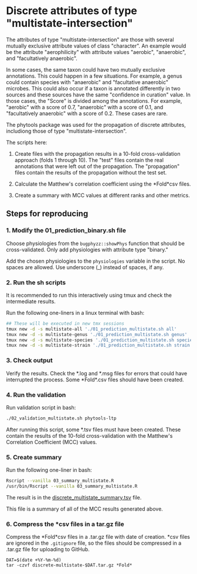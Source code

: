 
# Discrete attributes of type "multistate-intersection"

The attributes of type "multistate-intersection" are those with several
mutually exclusive attribute values of class "character". An example
would be the attribute "aerophilicity" with attribute values "aerobic",
"anaerobic", and "facultatively anaerobic".

In some cases, the same taxon could have two mutually exclusive annotations.
This could happen in a few situations. For example, a genus could contain
species with "anaerobic" and "facultative anaerobic" microbes. This could
also occur if a taxon is annotated differently in two sources and these
sources have the same "confidence in curation" value. In those cases,
the "Score" is divided among the annotations. For example, 
"aerobic" with a score of 0.7, "anaerobic" with a score of 0.1, and "facultatively
anaerobic" with a score of 0.2. These cases are rare.

The phytools package was used for the propagation of discrete attributes,
includiong those of type "multistate-intersection".

The scripts here:

1. Create files with the propagation results in a 10-fold
cross-validation approach (folds 1 through 10). The "test" files contain
the real annotations that were left out of the propagation. The
"propagation" files contain the results of the propagation without the
test set.

2. Calculate the Matthew's correlation coefficient using the \*Fold\*csv files.

3. Create a summary with MCC values at different ranks and other metrics.

## Steps for reproducing

### 1. Modify the 01_prediction_binary.sh file

Choose physiologies from the `bugphyzz::showPhys`
function that should be cross-validated. Only add physiologies with attribute type "binary."

Add the chosen physiologies to the `physiologies`
variable in the script. No spaces are allowed. Use
underscore (_) instead of spaces, if any.

### 2. Run the sh scripts

It is recommended to run this interactively using tmux and check the
intermediate results.

Run the following one-liners in a linux terminal with bash:

```bash
## These will be executed in new tmx sessions
tmux new -d -s multistate-all './01_prediction_multistate.sh all'
tmux new -d -s multistate-genus './01_prediction_multistate.sh genus'
tmux new -d -s multistate-species './01_prediction_multistate.sh species'
tmux new -d -s multistate-strain './01_prediction_multistate.sh strain'
```

### 3. Check output

Verify the results. Check the *.log and *.msg files
for errors that could have interrupted the process.
Some \*Fold\*.csv files should have been created.

### 4. Run the validation

Run validation script in bash:

```bash
./02_validation_multistate.sh phytools-ltp
```
After running this script, some *.tsv files must have
been created. These contain the results of the
10-fold cross-validation with the Matthew's
Correlation Coefficient (MCC) values.


### 5. Create summary

Run the following one-liner in bash:

```bash
Rscript --vanilla 03_summary_multistate.R
/usr/bin/Rscript --vanilla 03_summary_multistate.R
```
The result is in the [discrete_multistate_summary.tsv](./discrete_multistate_summary.tsv) file.

This file is a summary of all of the MCC results
generated above.

### 6. Compress the *csv files in a tar.gz file

Compress the \*Fold\*csv files in a .tar.gz file with date of
creation. \*csv files are ignored in the
`.gitignore` file, so the files should be
compressed in a .tar.gz file for uploading to GitHub.

```
DAT=$(date +%Y-%m-%d)
tar -czvf discrete-multistate-$DAT.tar.gz *Fold*
```













